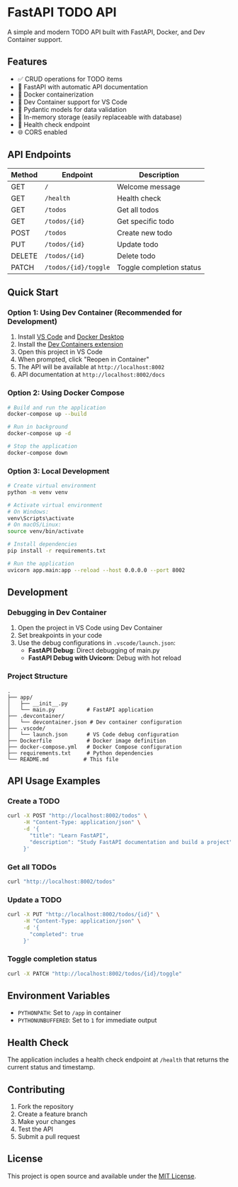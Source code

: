 # FastAPI TODO API

A simple and modern TODO API built with FastAPI, Docker, and Dev Container support.

## Features

- ✅ CRUD operations for TODO items
- 🚀 FastAPI with automatic API documentation
- 🐳 Docker containerization
- 🔧 Dev Container support for VS Code
- 📝 Pydantic models for data validation
- 🔄 In-memory storage (easily replaceable with database)
- 🏥 Health check endpoint
- 🌐 CORS enabled

## API Endpoints

| Method | Endpoint | Description |
|--------|----------|-------------|
| GET | `/` | Welcome message |
| GET | `/health` | Health check |
| GET | `/todos` | Get all todos |
| GET | `/todos/{id}` | Get specific todo |
| POST | `/todos` | Create new todo |
| PUT | `/todos/{id}` | Update todo |
| DELETE | `/todos/{id}` | Delete todo |
| PATCH | `/todos/{id}/toggle` | Toggle completion status |

## Quick Start

### Option 1: Using Dev Container (Recommended for Development)

1. Install [VS Code](https://code.visualstudio.com/) and [Docker Desktop](https://www.docker.com/products/docker-desktop)
2. Install the [Dev Containers extension](https://marketplace.visualstudio.com/items?itemName=ms-vscode-remote.remote-containers)
3. Open this project in VS Code
4. When prompted, click "Reopen in Container"
5. The API will be available at `http://localhost:8002`
6. API documentation at `http://localhost:8002/docs`

### Option 2: Using Docker Compose

```bash
# Build and run the application
docker-compose up --build

# Run in background
docker-compose up -d

# Stop the application
docker-compose down
```

### Option 3: Local Development

```bash
# Create virtual environment
python -m venv venv

# Activate virtual environment
# On Windows:
venv\Scripts\activate
# On macOS/Linux:
source venv/bin/activate

# Install dependencies
pip install -r requirements.txt

# Run the application
uvicorn app.main:app --reload --host 0.0.0.0 --port 8002
```

## Development

### Debugging in Dev Container

1. Open the project in VS Code using Dev Container
2. Set breakpoints in your code
3. Use the debug configurations in `.vscode/launch.json`:
   - **FastAPI Debug**: Direct debugging of main.py
   - **FastAPI Debug with Uvicorn**: Debug with hot reload

### Project Structure

```
.
├── app/
│   ├── __init__.py
│   └── main.py          # FastAPI application
├── .devcontainer/
│   └── devcontainer.json # Dev container configuration
├── .vscode/
│   └── launch.json      # VS Code debug configuration
├── Dockerfile           # Docker image definition
├── docker-compose.yml   # Docker Compose configuration
├── requirements.txt     # Python dependencies
└── README.md           # This file
```

## API Usage Examples

### Create a TODO

```bash
curl -X POST "http://localhost:8002/todos" \
     -H "Content-Type: application/json" \
     -d '{
       "title": "Learn FastAPI",
       "description": "Study FastAPI documentation and build a project"
     }'
```

### Get all TODOs

```bash
curl "http://localhost:8002/todos"
```

### Update a TODO

```bash
curl -X PUT "http://localhost:8002/todos/{id}" \
     -H "Content-Type: application/json" \
     -d '{
       "completed": true
     }'
```

### Toggle completion status

```bash
curl -X PATCH "http://localhost:8002/todos/{id}/toggle"
```

## Environment Variables

- `PYTHONPATH`: Set to `/app` in container
- `PYTHONUNBUFFERED`: Set to `1` for immediate output

## Health Check

The application includes a health check endpoint at `/health` that returns the current status and timestamp.

## Contributing

1. Fork the repository
2. Create a feature branch
3. Make your changes
4. Test the API
5. Submit a pull request

## License

This project is open source and available under the [MIT License](LICENSE).
